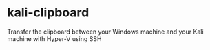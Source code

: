# kali-clipboard
Transfer the clipboard between your Windows machine and your Kali machine with Hyper-V using SSH
